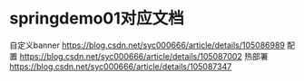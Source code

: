 # springdemo01对应文档
自定义banner https://blog.csdn.net/syc000666/article/details/105086989
配置  https://blog.csdn.net/syc000666/article/details/105087002
热部署 https://blog.csdn.net/syc000666/article/details/105087347
